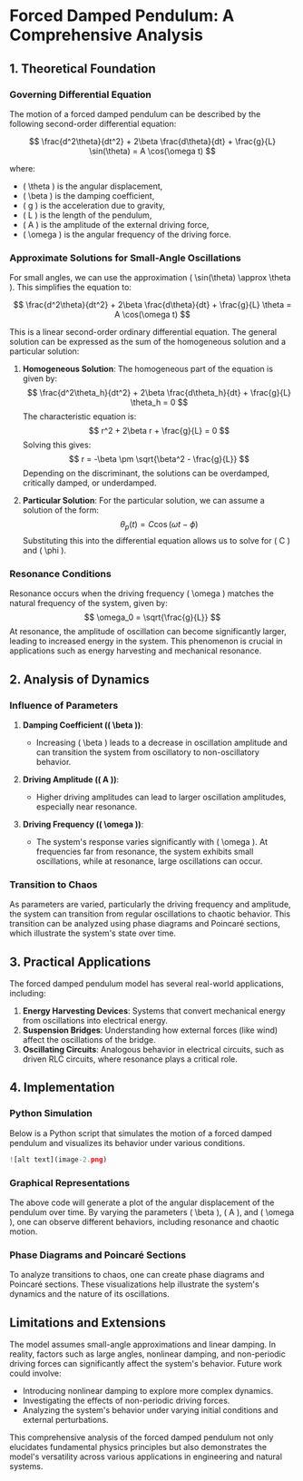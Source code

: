 
# Forced Damped Pendulum: A Comprehensive Analysis

## 1. Theoretical Foundation

### Governing Differential Equation

The motion of a forced damped pendulum can be described by the following second-order differential equation:

$$
\frac{d^2\theta}{dt^2} + 2\beta \frac{d\theta}{dt} + \frac{g}{L} \sin(\theta) = A \cos(\omega t)
$$

where:
- \( \theta \) is the angular displacement,
- \( \beta \) is the damping coefficient,
- \( g \) is the acceleration due to gravity,
- \( L \) is the length of the pendulum,
- \( A \) is the amplitude of the external driving force,
- \( \omega \) is the angular frequency of the driving force.

### Approximate Solutions for Small-Angle Oscillations

For small angles, we can use the approximation \( \sin(\theta) \approx \theta \). This simplifies the equation to:

$$
\frac{d^2\theta}{dt^2} + 2\beta \frac{d\theta}{dt} + \frac{g}{L} \theta = A \cos(\omega t)
$$

This is a linear second-order ordinary differential equation. The general solution can be expressed as the sum of the homogeneous solution and a particular solution:

1. **Homogeneous Solution**:
   The homogeneous part of the equation is given by:
   $$
   \frac{d^2\theta_h}{dt^2} + 2\beta \frac{d\theta_h}{dt} + \frac{g}{L} \theta_h = 0
   $$
   The characteristic equation is:
   $$
   r^2 + 2\beta r + \frac{g}{L} = 0
   $$
   Solving this gives:
   $$
   r = -\beta \pm \sqrt{\beta^2 - \frac{g}{L}}
   $$
   Depending on the discriminant, the solutions can be overdamped, critically damped, or underdamped.

2. **Particular Solution**:
   For the particular solution, we can assume a solution of the form:
   $$
   \theta_p(t) = C \cos(\omega t - \phi)
   $$
   Substituting this into the differential equation allows us to solve for \( C \) and \( \phi \).

### Resonance Conditions

Resonance occurs when the driving frequency \( \omega \) matches the natural frequency of the system, given by:
$$
\omega_0 = \sqrt{\frac{g}{L}}
$$
At resonance, the amplitude of oscillation can become significantly larger, leading to increased energy in the system. This phenomenon is crucial in applications such as energy harvesting and mechanical resonance.

## 2. Analysis of Dynamics

### Influence of Parameters

1. **Damping Coefficient (\( \beta \))**: 
   - Increasing \( \beta \) leads to a decrease in oscillation amplitude and can transition the system from oscillatory to non-oscillatory behavior.
   
2. **Driving Amplitude (\( A \))**: 
   - Higher driving amplitudes can lead to larger oscillation amplitudes, especially near resonance.

3. **Driving Frequency (\( \omega \))**: 
   - The system's response varies significantly with \( \omega \). At frequencies far from resonance, the system exhibits small oscillations, while at resonance, large oscillations can occur.

### Transition to Chaos

As parameters are varied, particularly the driving frequency and amplitude, the system can transition from regular oscillations to chaotic behavior. This transition can be analyzed using phase diagrams and Poincaré sections, which illustrate the system's state over time.

## 3. Practical Applications

The forced damped pendulum model has several real-world applications, including:

1. **Energy Harvesting Devices**: Systems that convert mechanical energy from oscillations into electrical energy.
2. **Suspension Bridges**: Understanding how external forces (like wind) affect the oscillations of the bridge.
3. **Oscillating Circuits**: Analogous behavior in electrical circuits, such as driven RLC circuits, where resonance plays a critical role.

## 4. Implementation

### Python Simulation

Below is a Python script that simulates the motion of a forced damped pendulum and visualizes its behavior under various conditions.

```python
![alt text](image-2.png)
```

### Graphical Representations

The above code will generate a plot of the angular displacement of the pendulum over time. By varying the parameters \( \beta \), \( A \), and \( \omega \), one can observe different behaviors, including resonance and chaotic motion.

### Phase Diagrams and Poincaré Sections

To analyze transitions to chaos, one can create phase diagrams and Poincaré sections. These visualizations help illustrate the system's dynamics and the nature of its oscillations.

## Limitations and Extensions

The model assumes small-angle approximations and linear damping. In reality, factors such as large angles, nonlinear damping, and non-periodic driving forces can significantly affect the system's behavior. Future work could involve:

- Introducing nonlinear damping to explore more complex dynamics.
- Investigating the effects of non-periodic driving forces.
- Analyzing the system's behavior under varying initial conditions and external perturbations.

This comprehensive analysis of the forced damped pendulum not only elucidates fundamental physics principles but also demonstrates the model's versatility across various applications in engineering and natural systems.
```